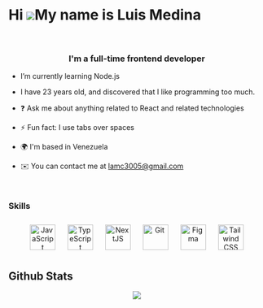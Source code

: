 Hi ![](https://user-images.githubusercontent.com/18350557/176309783-0785949b-9127-417c-8b55-ab5a4333674e.gif)My name is Luis Medina
===================================================================================================================================

<br/>

### <div align="center">I'm a full-time frontend developer </div>  

- I’m currently learning Node.js  
- I have 23 years old, and discovered that I like programming too much.  

- ❓ Ask me about anything related to React and related technologies  
  

- ⚡ Fun fact: I use tabs over spaces  

- 🌍  I'm based in Venezuela

- ✉️  You can contact me at [lamc3005@gmail.com](mailto:lamc3005@gmail.com)
 

<br/>  



### Skills

<div align="center">  
<a href="https://www.javascript.com/" target="_blank"><img style="margin: 10px" src="https://profilinator.rishav.dev/skills-assets/javascript-original.svg" alt="JavaScript" height="50" /></a>  
<a href="https://www.typescriptlang.org/" target="_blank"><img style="margin: 10px" src="https://profilinator.rishav.dev/skills-assets/typescript-original.svg" alt="TypeScript" height="50" /></a>  
<a href="https://nextjs.org/" target="_blank"><img style="margin: 10px" src="https://profilinator.rishav.dev/skills-assets/nextjs.png" alt="NextJS" height="50" /></a>  
<a href="https://github.com/" target="_blank"><img style="margin: 10px" src="https://profilinator.rishav.dev/skills-assets/git-scm-icon.svg" alt="Git" height="50" /></a>  
<a href="https://www.figma.com/" target="_blank"><img style="margin: 10px" src="https://profilinator.rishav.dev/skills-assets/figma-icon.svg" alt="Figma" height="50" /></a>  
<a href="https://www.tailwindcss.com/" target="_blank"><img style="margin: 10px" src="https://profilinator.rishav.dev/skills-assets/tailwindcss.svg" alt="Tailwind CSS" height="50" /></a>  
</div> 


## Github Stats  
<div align="center"><img src="https://github-readme-stats.vercel.app/api/top-langs/?username=lamc305&hide_border=true&layout=compact" align="center" /></div>  
